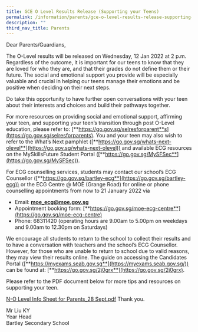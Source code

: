 ```yaml
---
title: GCE O Level Results Release (Supporting your Teens)
permalink: /information/parents/gce-o-level-results-release-supporting-your-teens
description: ""
third_nav_title: Parents
---
```

Dear Parents/Guardians,

The O-Level results will be released on Wednesday, 12 Jan 2022 at 2 p.m. Regardless of the outcome, it is important for our teens to know that they are loved for who they are, and that their grades do not define them or their future. The social and emotional support you provide will be especially valuable and crucial in helping our teens manage their emotions and be positive when deciding on their next steps.

Do take this opportunity to have further open conversations with your teen about their interests and choices and build their pathways together.

For more resources on providing social and emotional support, affirming your teen, and supporting your teen’s transition through post O-Level education, please refer to: [**https://go.gov.sg/selresforparent**s](https://go.gov.sg/selresforparents). You and your teen may also wish to refer to the What’s Next pamphlet ([**https://go.gov.sg/whats-next-olevel**](https://go.gov.sg/whats-next-olevel)) and available ECG resources on the MySkillsFuture Student Portal ([**https://go.gov.sg/MySFSec**](https://go.gov.sg/MySFSec)).

For ECG counselling services, students may contact our school’s ECG Counsellor ([**https://go.gov.sg/bartley-ecg**](https://go.gov.sg/bartley-ecg)) or the ECG Centre @ MOE (Grange Road) for online or phone counselling appointments from now to 21 January 2022 via
* Email: [**moe\_ecg@moe.gov.sg**](mailto:moe_ecg@moe.gov.sg)
* Appointment booking form: [**https://go.gov.sg/moe-ecg-centre**](https://go.gov.sg/moe-ecg-centre)
* Phone: 68311420 (operating hours are 9.00am to 5.00pm on weekdays and 9.00am to 12.30pm on Saturdays)

We encourage all students to return to the school to collect their results and to have a conversation with teachers and the school’s ECG Counsellor. However, for those who are unable to return to school due to valid reasons, they may view their results online. The guide on accessing the Candidates Portal ([**https://myexams.seab.gov.sg**](https://myexams.seab.gov.sg/)) can be found at: [**https://go.gov.sg/2j0grx**](https://go.gov.sg/2j0grx).

Please refer to the PDF document below for more tips and resources on supporting your teen.

[N-O Level Info Sheet for Parents_28 Sept.pdf](/files/N-O%20Level%20Info%20Sheet%20for%20Parents_28%20Sept.pdf) Thank you.

Mr Liu KY <br>
Year Head <br>
Bartley Secondary School